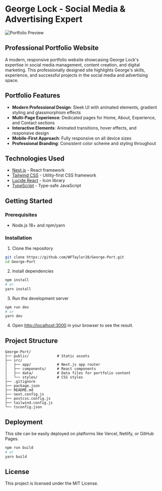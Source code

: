 # George Lock - Social Media & Advertising Expert

![Portfolio Preview](public/images/george-graduation.jpg)

## Professional Portfolio Website

A modern, responsive portfolio website showcasing George Lock's expertise in social media management, content creation, and digital marketing. This professionally designed site highlights George's skills, experience, and successful projects in the social media and advertising space.

## Portfolio Features

- **Modern Professional Design**: Sleek UI with animated elements, gradient styling and glassmorphism effects
- **Multi-Page Experience**: Dedicated pages for Home, About, Experience, and Contact sections
- **Interactive Elements**: Animated transitions, hover effects, and responsive design
- **Mobile-First Approach**: Fully responsive on all device sizes
- **Professional Branding**: Consistent color scheme and styling throughout

## Technologies Used

- [Next.js](https://nextjs.org/) - React framework
- [Tailwind CSS](https://tailwindcss.com/) - Utility-first CSS framework
- [Lucide React](https://lucide.dev/) - Icon library
- [TypeScript](https://www.typescriptlang.org/) - Type-safe JavaScript

## Getting Started

### Prerequisites

- Node.js 18+ and npm/yarn

### Installation

1. Clone the repository
```bash
git clone https://github.com/WFTaylor28/George-Port.git
cd George-Port
```

2. Install dependencies
```bash
npm install
# or
yarn install
```

3. Run the development server
```bash
npm run dev
# or
yarn dev
```

4. Open [http://localhost:3000](http://localhost:3000) in your browser to see the result.

## Project Structure

```
George-Port/
├── public/             # Static assets
├── src/
│   ├── app/            # Next.js app router
│   ├── components/     # React components
│   ├── data/           # Data files for portfolio content
│   └── styles/         # CSS styles
├── .gitignore
├── package.json
├── README.md
├── next.config.js
├── postcss.config.js
├── tailwind.config.js
└── tsconfig.json
```

## Deployment

This site can be easily deployed on platforms like Vercel, Netlify, or GitHub Pages.

```bash
npm run build
# or
yarn build
```

## License

This project is licensed under the MIT License.